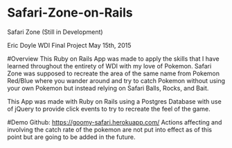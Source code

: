 # Safari-Zone-on-Rails

Safari Zone (Still in Development)


Eric Doyle WDI Final Project May 15th, 2015

#Overview
This Ruby on Rails App was made to apply the skills that I have learned throughout the entirety of WDI with my love of Pokemon. Safari Zone was supposed to recreate the area of the same name from Pokemon Red/Blue where you wander around and try to catch Pokemon without using your own Pokemon but instead relying on Safari Balls, Rocks, and Bait. 

This App was made with Ruby on Rails using a Postgres Database with use of jQuery to provide click events to try to recreate the feel of the game. 


#Demo
Github: https://goomy-safari.herokuapp.com/
Actions affecting and involving the catch rate of the pokemon are not put into effect as of this point but are going to be added in the future.





